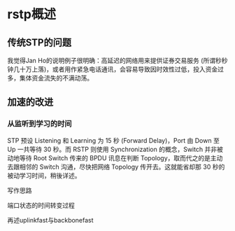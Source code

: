 # rstp概述

## 传统STP的问题

我觉得Jan Ho的说明例子很明确：高延迟的网络用来提供证券交易服务 (所谓秒秒钟几十万上落)，或者用作紧急电话通讯，会容易导致因时效性过低，投入资金过多，集体资金流失的不满动荡。

## 加速的改进

### 从监听到学习的时间 

STP 预设 Listening 和 Learning 为 15 秒 (Forward Delay)，Port 由 Down 至 Up 一共等待 30 秒。而 RSTP 则使用 Synchronization 的概念，Switch 并非被动地等待 Root Switch 传来的 BPDU 讯息在判断 Topology，取而代之的是主动去跟相邻的 Switch 沟通，尽快把网络 Topology 传开去。这就能省却那 30 秒的被动学习时间，稍後详述。



写作思路

端口状态的时间转变过程

再述uplinkfast与backbonefast
